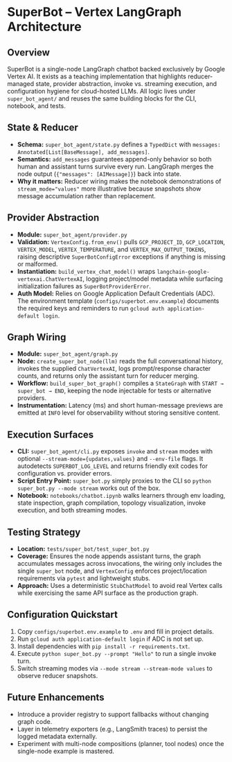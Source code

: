# SuperBot – Vertex LangGraph Architecture

## Overview
SuperBot is a single-node LangGraph chatbot backed exclusively by Google Vertex AI. It exists as a teaching implementation that highlights reducer-managed state, provider abstraction, invoke vs. streaming execution, and configuration hygiene for cloud-hosted LLMs. All logic lives under `super_bot_agent/` and reuses the same building blocks for the CLI, notebook, and tests.

## State & Reducer
- **Schema:** `super_bot_agent/state.py` defines a `TypedDict` with `messages: Annotated[List[BaseMessage], add_messages]`.
- **Semantics:** `add_messages` guarantees append-only behavior so both human and assistant turns survive every run. LangGraph merges the node output (`{"messages": [AIMessage]}`) back into state.
- **Why it matters:** Reducer wiring makes the notebook demonstrations of `stream_mode="values"` more illustrative because snapshots show message accumulation rather than replacement.

## Provider Abstraction
- **Module:** `super_bot_agent/provider.py`
- **Validation:** `VertexConfig.from_env()` pulls `GCP_PROJECT_ID`, `GCP_LOCATION`, `VERTEX_MODEL`, `VERTEX_TEMPERATURE`, and `VERTEX_MAX_OUTPUT_TOKENS`, raising descriptive `SuperBotConfigError` exceptions if anything is missing or malformed.
- **Instantiation:** `build_vertex_chat_model()` wraps `langchain-google-vertexai.ChatVertexAI`, logging project/model metadata while surfacing initialization failures as `SuperBotProviderError`.
- **Auth Model:** Relies on Google Application Default Credentials (ADC). The environment template (`configs/superbot.env.example`) documents the required keys and reminders to run `gcloud auth application-default login`.

## Graph Wiring
- **Module:** `super_bot_agent/graph.py`
- **Node:** `create_super_bot_node(llm)` reads the full conversational history, invokes the supplied `ChatVertexAI`, logs prompt/response character counts, and returns only the assistant turn for reducer merging.
- **Workflow:** `build_super_bot_graph()` compiles a `StateGraph` with `START → super_bot → END`, keeping the node injectable for tests or alternative providers.
- **Instrumentation:** Latency (ms) and short human-message previews are emitted at `INFO` level for observability without storing sensitive content.

## Execution Surfaces
- **CLI:** `super_bot_agent/cli.py` exposes `invoke` and `stream` modes with optional `--stream-mode={updates,values}` and `--env-file` flags. It autodetects `SUPERBOT_LOG_LEVEL` and returns friendly exit codes for configuration vs. provider errors.
- **Script Entry Point:** `super_bot.py` simply proxies to the CLI so `python super_bot.py --mode stream` works out of the box.
- **Notebook:** `notebooks/chatbot.ipynb` walks learners through env loading, state inspection, graph compilation, topology visualization, invoke execution, and both streaming modes.

## Testing Strategy
- **Location:** `tests/super_bot/test_super_bot.py`
- **Coverage:** Ensures the node appends assistant turns, the graph accumulates messages across invocations, the wiring only includes the single `super_bot` node, and `VertexConfig` enforces project/location requirements via `pytest` and lightweight stubs.
- **Approach:** Uses a deterministic `StubChatModel` to avoid real Vertex calls while exercising the same API surface as the production graph.

## Configuration Quickstart
1. Copy `configs/superbot.env.example` to `.env` and fill in project details.
2. Run `gcloud auth application-default login` if ADC is not set up.
3. Install dependencies with `pip install -r requirements.txt`.
4. Execute `python super_bot.py --prompt "Hello"` to run a single invoke turn.
5. Switch streaming modes via `--mode stream --stream-mode values` to observe reducer snapshots.

## Future Enhancements
- Introduce a provider registry to support fallbacks without changing graph code.
- Layer in telemetry exporters (e.g., LangSmith traces) to persist the logged metadata externally.
- Experiment with multi-node compositions (planner, tool nodes) once the single-node example is mastered.

